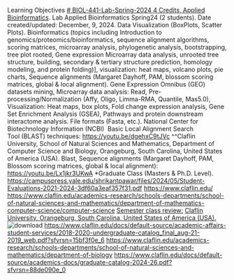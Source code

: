 Learning Objectives [# BIOL-441-Lab-Spring-2024 4 Credits, Applied Bioinformatics](https://pawar1550.wixsite.com/claflin-courses/copy-of-lab-applied-bioinformatics-bi-1).
Lab Applied Bioinformatics Spring24 (2 students). Date created/updated: December, 9, 2024. Data Visualization (BoxPlots, Scatter Plots).
Bioinformatics (topics including Introduction to genomics/proteomics/bioinformatics, sequence alignment algorithms, scoring matrices, microarray analysis, phylogenetic analysis, bootstrapping, tree plot rooted, Gene expression Microarray data analysis, unrooted tree structure, building, secondary & tertiary structure prediction, homology modeling, and protein folding)], visualization: heat maps, volcano plots, pie charts, Sequence alignments (Margaret Dayhoff, PAM, blossom scoring matrices, global & local alignment). Gene Expression Omnibus (GEO) datasets mining, Microarray data analysis: Read, Pre-processing/Normalization (Affy, Oligo, Limma-RMA, Quantile, Mas5.0), Visualization: Heat maps, box plots, Fold change expression analysis, Gene Set Enrichment Analysis (GSEA), Pathways and protein downstream interactome analysis. File formats (Fasta, etc.). National Center for Biotechnology Information (NCBI)  Basic Local Alignment Search Tool (BLAST) techniques: https://youtu.be/dgehxC9tJVc ^^Claflin University, School of Natural Sciences and Mathematics, Department of Computer Science and Biology, Orangeburg, South Carolina, United States of America (USA). 
Blast, Sequence alignments (Margaret Dayhoff, PAM, Blossom scoring matrices, global & local alignment): https://youtu.be/Lx1jkr3UKwA
*Graduate Class (Masters & Ph.D. Level). https://campuspress.yale.edu/shrikantpawar/files/2024/05/Student-Evaluations-2021-2024-3df60a3eaf357f31.pdf
https://www.claflin.edu/ https://www.claflin.edu/academics-research/schools-departments/school-of-natural-sciences-and-mathematics/department-of-mathematics-computer-science/computer-science [Semester class review:](https://youtu.be/Pju8ecWWRAw)
[Claflin University, Orangeburg, South Carolina, United States of America (USA).](https://www.claflin.edu/docs/default-source/academic-affairs-student-services/2018-2020-undergraduate-catalog_final_aug-21-2019_web.pdf?sfvrsn=15bf3f0e_6)
![download](https://github.com/user-attachments/assets/0cad8b7a-c3e6-4dda-a377-64aceb10a854)
https://www.claflin.edu/docs/default-source/academic-affairs-student-services/2018-2020-undergraduate-catalog_final_aug-21-2019_web.pdf?sfvrsn=15bf3f0e_6
https://www.claflin.edu/academics-research/schools-departments/school-of-natural-sciences-and-mathematics/department-of-biology
https://www.claflin.edu/docs/default-source/academics-docs/graduate-catalog-2024-26.pdf?sfvrsn=88de090e_0
